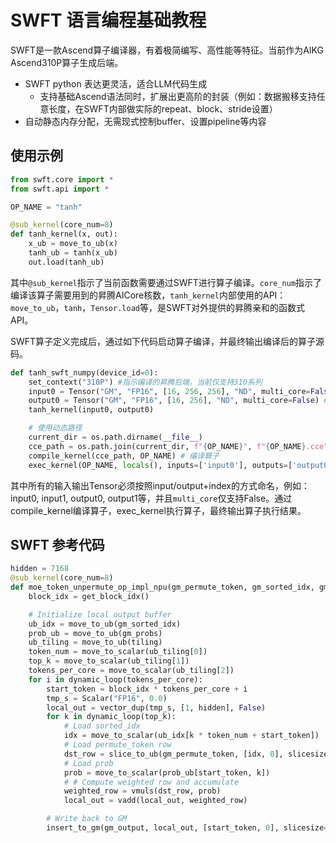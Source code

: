 # SWFT 语言编程基础教程

SWFT是一款Ascend算子编译器，有着极简编写、高性能等特征。当前作为AIKG Ascend310P算子生成后端。

- SWFT python 表达更灵活，适合LLM代码生成
  - 支持基础Ascend语法同时，扩展出更高阶的封装（例如：数据搬移支持任意长度，在SWFT内部做实际的repeat、block、stride设置）
- 自动静态内存分配，无需现式控制buffer、设置pipeline等内容


## 使用示例
```python
from swft.core import *
from swft.api import *

OP_NAME = "tanh"

@sub_kernel(core_num=8)
def tanh_kernel(x, out):
    x_ub = move_to_ub(x)
    tanh_ub = tanh(x_ub)
    out.load(tanh_ub)
```
其中`@sub_kernel`指示了当前函数需要通过SWFT进行算子编译。`core_num`指示了编译该算子需要用到的昇腾AICore核数，`tanh_kernel`内部使用的API：`move_to_ub`，`tanh`，`Tensor.load`等，是SWFT对外提供的昇腾亲和的函数式API。

SWFT算子定义完成后，通过如下代码启动算子编译，并最终输出编译后的算子源码。
```python
def tanh_swft_numpy(device_id=0):
    set_context("310P") #指示编译的昇腾后端，当前仅支持310系列
    input0 = Tensor("GM", "FP16", [16, 256, 256], "ND", multi_core=False) # multi_core仅支持False
    output0 = Tensor("GM", "FP16", [16, 256], "ND", multi_core=False) # multi_core仅支持False
    tanh_kernel(input0, output0)

    # 使用动态路径
    current_dir = os.path.dirname(__file__)
    cce_path = os.path.join(current_dir, f"{OP_NAME}", f"{OP_NAME}.cce") # 指示算子编译输出文件的最终位置，输出为CCE代码。
    compile_kernel(cce_path, OP_NAME) # 编译算子
    exec_kernel(OP_NAME, locals(), inputs=['input0'], outputs=['output0'], device_id=device_id) # 执行算子
```
其中所有的输入输出Tensor必须按照input/output+index的方式命名，例如：input0, input1, output0, output1等，并且`multi_core`仅支持False。通过compile_kernel编译算子，exec_kernel执行算子，最终输出算子执行结果。

## SWFT 参考代码

```python
hidden = 7168
@sub_kernel(core_num=8)
def moe_token_unpermute_op_impl_npu(gm_permute_token, gm_sorted_idx, gm_probs, gm_output, tiling):
    block_idx = get_block_idx()

    # Initialize local output buffer
    ub_idx = move_to_ub(gm_sorted_idx)
    prob_ub = move_to_ub(gm_probs)
    ub_tiling = move_to_ub(tiling)
    token_num = move_to_scalar(ub_tiling[0])
    top_k = move_to_scalar(ub_tiling[1])
    tokens_per_core = move_to_scalar(ub_tiling[2])
    for i in dynamic_loop(tokens_per_core):
        start_token = block_idx * tokens_per_core + i
        tmp_s = Scalar("FP16", 0.0)
        local_out = vector_dup(tmp_s, [1, hidden], False)
        for k in dynamic_loop(top_k):
            # Load sorted_idx
            idx = move_to_scalar(ub_idx[k * token_num + start_token])
            # Load permute_token row
            dst_row = slice_to_ub(gm_permute_token, [idx, 0], slicesize=[1, hidden])
            # Load prob
            prob = move_to_scalar(prob_ub[start_token, k])
            # # Compute weighted row and accumulate
            weighted_row = vmuls(dst_row, prob)
            local_out = vadd(local_out, weighted_row)

        # Write back to GM
        insert_to_gm(gm_output, local_out, [start_token, 0], slicesize=[1, hidden])
```
